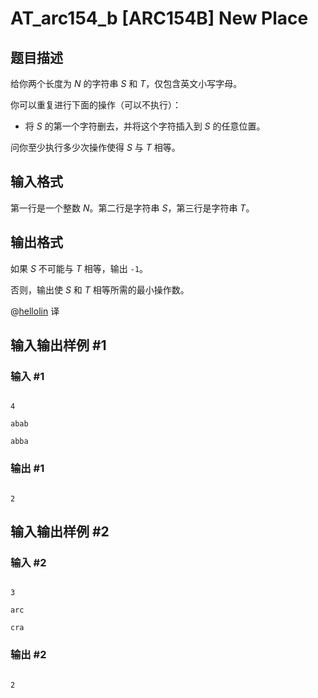 # AT_arc154_b [ARC154B] New Place

## 题目描述

给你两个长度为 $N$ 的字符串 $S$ 和 $T$，仅包含英文小写字母。

你可以重复进行下面的操作（可以不执行）：

- 将 $S$ 的第一个字符删去，并将这个字符插入到 $S$ 的任意位置。

问你至少执行多少次操作使得 $S$ 与 $T$ 相等。

## 输入格式

第一行是一个整数 $N$。第二行是字符串 $S$，第三行是字符串 $T$。

## 输出格式

如果 $S$ 不可能与 $T$ 相等，输出 `-1`。

否则，输出使 $S$ 和 $T$ 相等所需的最小操作数。

@[hellolin](/user/751017) 译

## 输入输出样例 #1

### 输入 #1

```
4
abab
abba
```

### 输出 #1

```
2
```

## 输入输出样例 #2

### 输入 #2

```
3
arc
cra
```

### 输出 #2

```
2
```